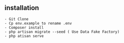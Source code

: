 ## installation
    - Git Clone
    - Cp env.example to rename .env
    - Composer install
    - php artisan migrate --seed ( Use Data Fake Factory)
    - php atisan serve
